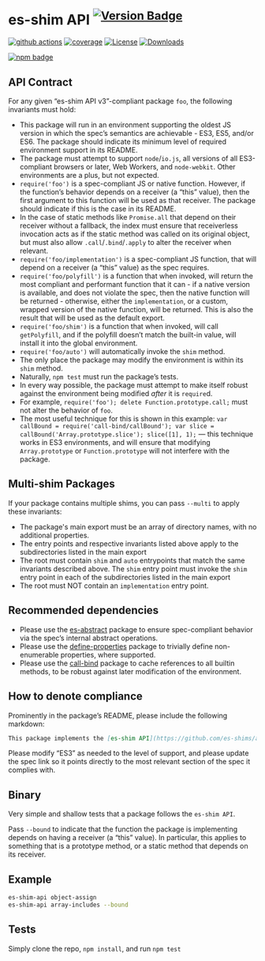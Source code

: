 # es-shim API <sup>[![Version Badge][npm-version-svg]][package-url]</sup>

[![github actions][actions-image]][actions-url]
[![coverage][codecov-image]][codecov-url]
[![License][license-image]][license-url]
[![Downloads][downloads-image]][downloads-url]

[![npm badge][npm-badge-png]][package-url]

## API Contract
For any given “es-shim API v3”-compliant package `foo`, the following invariants must hold:
 - This package will run in an environment supporting the oldest JS version in which the spec’s semantics are achievable - ES3, ES5, and/or ES6. The package should indicate its minimum level of required environment support in its README.
 - The package must attempt to support `node`/`io.js`, all versions of all ES3-compliant browsers or later, Web Workers, and `node-webkit`. Other environments are a plus, but not expected.
 - `require('foo')` is a spec-compliant JS or native function. However, if the function’s behavior depends on a receiver (a “this” value), then the first argument to this function will be used as that receiver. The package should indicate if this is the case in its README.
  - In the case of static methods like `Promise.all` that depend on their receiver without a fallback, the index must ensure that receiverless invocation acts as if the static method was called on its original object, but must also allow `.call`/`.bind`/`.apply` to alter the receiver when relevant.
 - `require('foo/implementation')` is a spec-compliant JS function, that will depend on a receiver (a “this” value) as the spec requires.
 - `require('foo/polyfill')` is a function that when invoked, will return the most compliant and performant function that it can - if a native version is available, and does not violate the spec, then the native function will be returned - otherwise, either the `implementation`, or a custom, wrapped version of the native function, will be returned. This is also the result that will be used as the default export.
 - `require('foo/shim')` is a function that when invoked, will call `getPolyfill`, and if the polyfill doesn’t match the built-in value, will install it into the global environment.
 - `require('foo/auto')` will automatically invoke the `shim` method.
 - The only place the package may modify the environment is within its `shim` method.
 - Naturally, `npm test` must run the package’s tests.
 - In every way possible, the package must attempt to make itself robust against the environment being modified *after* it is `require`d.
  - For example, `require('foo'); delete Function.prototype.call;` must not alter the behavior of `foo`.
  - The most useful technique for this is shown in this example: `var callBound = require('call-bind/callBound'); var slice = callBound('Array.prototype.slice'); slice([1], 1);` — this technique works in ES3 environments, and will ensure that modifying `Array.prototype` or `Function.prototype` will not interfere with the package.

## Multi-shim Packages
If your package contains multiple shims, you can pass `--multi` to apply these invariants:
 - The package's main export must be an array of directory names, with no additional properties.
 - The entry points and respective invariants listed above apply to the subdirectories listed in the main export
 - The root must contain `shim` and `auto` entrypoints that match the same invariants described above. The `shim` entry point must invoke the `shim` entry point in each of the subdirectories listed in the main export
 - The root must NOT contain an `implementation` entry point.

## Recommended dependencies
 - Please use the [es-abstract][es-abstract-url] package to ensure spec-compliant behavior via the spec’s internal abstract operations.
 - Please use the [define-properties][define-properties-url] package to trivially define non-enumerable properties, where supported.
 - Please use the [call-bind][call-bind-url] package to cache references to all builtin methods, to be robust against later modification of the environment.


## How to denote compliance
Prominently in the package’s README, please include the following markdown:
```md
This package implements the [es-shim API](https://github.com/es-shims/api) interface. It works in an ES3-supported environment and complies with the [spec](https://www.ecma-international.org/ecma-262/6.0/).
```
Please modify “ES3” as needed to the level of support, and please update the spec link so it points directly to the most relevant section of the spec it complies with.

## Binary
Very simple and shallow tests that a package follows the `es-shim API`.

Pass `--bound` to indicate that the function the package is implementing depends on having a receiver (a “this” value). In particular, this applies to something that is a prototype method, or a static method that depends on its receiver.

## Example

```sh
es-shim-api object-assign
es-shim-api array-includes --bound
```

## Tests
Simply clone the repo, `npm install`, and run `npm test`

[package-url]: https://npmjs.org/package/@es-shims/api
[npm-version-svg]: https://versionbadg.es/es-shims/es-shim-api.svg
[deps-svg]: https://david-dm.org/es-shims/es-shim-api.svg
[deps-url]: https://david-dm.org/es-shims/es-shim-api
[dev-deps-svg]: https://david-dm.org/es-shims/es-shim-api/dev-status.svg
[dev-deps-url]: https://david-dm.org/es-shims/es-shim-api#info=devDependencies
[npm-badge-png]: https://nodei.co/npm/@es-shims/api.png?downloads=true&stars=true
[license-image]: https://img.shields.io/npm/l/@es-shims/api.svg
[license-url]: LICENSE
[downloads-image]: https://img.shields.io/npm/dm/@es-shims/api.svg
[downloads-url]: https://npm-stat.com/charts.html?package=@es-shims/api
[codecov-image]: https://codecov.io/gh/es-shims/es-shim-api/branch/main/graphs/badge.svg
[codecov-url]: https://app.codecov.io/gh/es-shims/es-shim-api/
[actions-image]: https://img.shields.io/endpoint?url=https://github-actions-badge-u3jn4tfpocch.runkit.sh/es-shims/es-shim-api
[actions-url]: https://github.com/es-shims/es-shim-api/actions
[es-abstract-url]: https://npmjs.com/package/es-abstract
[define-properties-url]: https://npmjs.com/package/define-properties
[call-bind-url]: https://npmjs.com/package/call-bind
